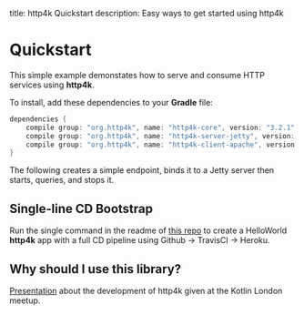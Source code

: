 title: http4k Quickstart
description: Easy ways to get started using http4k

# Quickstart

This simple example demonstates how to serve and consume HTTP services using **http4k**. 

To install, add these dependencies to your **Gradle** file:
```groovy
dependencies {
    compile group: "org.http4k", name: "http4k-core", version: "3.2.1"
    compile group: "org.http4k", name: "http4k-server-jetty", version: "3.2.1"
    compile group: "org.http4k", name: "http4k-client-apache", version: "3.2.1"
}
```

The following creates a simple endpoint, binds it to a Jetty server then starts, queries, and stops it.

<script src="https://gist-it.appspot.com/https://github.com/http4k/http4k/blob/master/src/docs/quickstart/example.kt"></script>

## Single-line CD Bootstrap
Run the single command in the readme of [this repo](https://github.com/http4k/http4k-bootstrap) to create a HelloWorld **http4k** app with a full CD pipeline using Github -> TravisCI -> Heroku.

## Why should I use this library?
[Presentation](https://www.http4k.org/server_as_a_function_in_kotlin) about the development of http4k given at the Kotlin London meetup.
